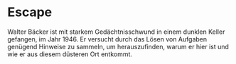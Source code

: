 # Escape

Walter Bäcker ist mit starkem Gedächtnisschwund in einem dunklen Keller gefangen, im Jahr 1946.
Er versucht durch das Lösen von Aufgaben genügend Hinweise zu sammeln, um herauszufinden, warum er hier ist und wie er aus diesem düsteren Ort entkommt.
